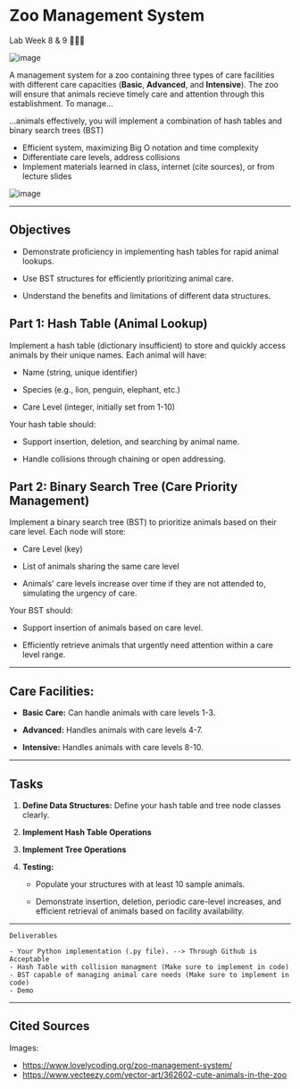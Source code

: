 # Zoo Management System
Lab Week 8 &amp; 9 🐘🦒🐅

![image](https://github.com/user-attachments/assets/a7c7015f-e95f-4957-b62a-0519ef5fce93)

A management system for a zoo containing three types of care facilities with different care capacities (**Basic**, **Advanced**, and **Intensive**). The zoo will ensure that animals recieve timely care and attention through this establishment. To manage...

...animals effectively, you will implement a combination of hash tables and binary search trees (BST)

- Efficient system, maximizing Big O notation and time complexity
- Differentiate care levels, address collisions
- Implement materials learned in class, internet (cite sources), or from lecture slides

![image](https://github.com/user-attachments/assets/5f1b60e4-a522-4e00-a5ad-cb3d567063e0)

------------------------------------------------------------------------------------------------------------

## Objectives
- Demonstrate proficiency in implementing hash tables for rapid animal lookups.

- Use BST structures for efficiently prioritizing animal care.

- Understand the benefits and limitations of different data structures.

## Part 1: Hash Table (Animal Lookup)

Implement a hash table (dictionary insufficient) to store and quickly access animals by their unique names. Each animal will have:

- Name (string, unique identifier)

- Species (e.g., lion, penguin, elephant, etc.)

- Care Level (integer, initially set from 1-10)

Your hash table should:

- Support insertion, deletion, and searching by animal name.

- Handle collisions through chaining or open addressing.

## Part 2: Binary Search Tree (Care Priority Management)

Implement a binary search tree (BST) to prioritize animals based on their care level. Each node will store:

- Care Level (key)

- List of animals sharing the same care level

- Animals' care levels increase over time if they are not attended to, simulating the urgency of care.

Your BST should:

- Support insertion of animals based on care level.

- Efficiently retrieve animals that urgently need attention within a care level range.

---------------------------------------------------------------------------------------------------------

## Care Facilities:

- **Basic Care:** Can handle animals with care levels 1-3.

- **Advanced:** Handles animals with care levels 4-7.

- **Intensive:** Handles animals with care levels 8-10.

---------------------------------------------------------------------------------------------------------

## Tasks

1. **Define Data Structures:** Define your hash table and tree node classes clearly.

2. **Implement Hash Table Operations**

3. **Implement Tree Operations**

4. **Testing:**

    - Populate your structures with at least 10 sample animals.

    - Demonstrate insertion, deletion, periodic care-level increases, and efficient retrieval of animals based on facility availability.

---------------------------------------------------------------------------------------------------------

    Deliverables

    - Your Python implementation (.py file). --> Through Github is Acceptable
    - Hash Table with collision managment (Make sure to implement in code)
    - BST capable of managing animal care needs (Make sure to implement in code)
    - Demo

---------------------------------------------------------------------------------------------------------

## Cited Sources

Images:
- https://www.lovelycoding.org/zoo-management-system/
- https://www.vecteezy.com/vector-art/362602-cute-animals-in-the-zoo
